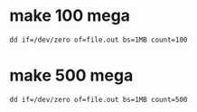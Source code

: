 
# make 100 mega
```
dd if=/dev/zero of=file.out bs=1MB count=100
```

# make 500 mega
```
dd if=/dev/zero of=file.out bs=1MB count=500
```


